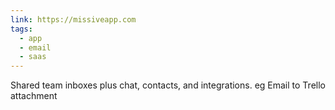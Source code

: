 ```yaml
---
link: https://missiveapp.com
tags:
  - app
  - email
  - saas
---
```

Shared team inboxes plus chat, contacts, and integrations. eg Email to Trello attachment